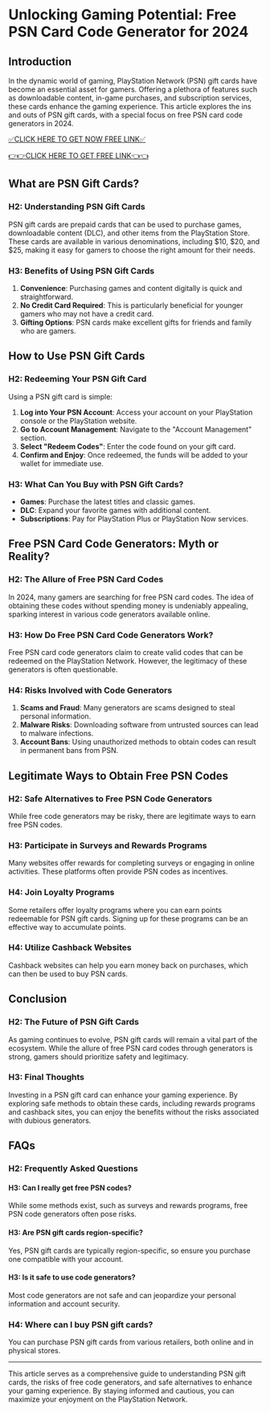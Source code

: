 # Unlocking Gaming Potential: Free PSN Card Code Generator for 2024

## Introduction

In the dynamic world of gaming, PlayStation Network (PSN) gift cards have become an essential asset for gamers. Offering a plethora of features such as downloadable content, in-game purchases, and subscription services, these cards enhance the gaming experience. This article explores the ins and outs of PSN gift cards, with a special focus on free PSN card code generators in 2024. 


[✅CLICK HERE TO GET NOW FREE LINK✅](https://eeunca.github.io/psnfree/)

[👉👉CLICK HERE TO GET FREE LINK👈👈](https://eeunca.github.io/psnfree/)

## What are PSN Gift Cards?

### H2: Understanding PSN Gift Cards

PSN gift cards are prepaid cards that can be used to purchase games, downloadable content (DLC), and other items from the PlayStation Store. These cards are available in various denominations, including $10, $20, and $25, making it easy for gamers to choose the right amount for their needs.

### H3: Benefits of Using PSN Gift Cards

1. **Convenience**: Purchasing games and content digitally is quick and straightforward.
2. **No Credit Card Required**: This is particularly beneficial for younger gamers who may not have a credit card.
3. **Gifting Options**: PSN cards make excellent gifts for friends and family who are gamers.

## How to Use PSN Gift Cards

### H2: Redeeming Your PSN Gift Card

Using a PSN gift card is simple:

1. **Log into Your PSN Account**: Access your account on your PlayStation console or the PlayStation website.
2. **Go to Account Management**: Navigate to the "Account Management" section.
3. **Select "Redeem Codes"**: Enter the code found on your gift card.
4. **Confirm and Enjoy**: Once redeemed, the funds will be added to your wallet for immediate use.

### H3: What Can You Buy with PSN Gift Cards?

- **Games**: Purchase the latest titles and classic games.
- **DLC**: Expand your favorite games with additional content.
- **Subscriptions**: Pay for PlayStation Plus or PlayStation Now services.

## Free PSN Card Code Generators: Myth or Reality?

### H2: The Allure of Free PSN Card Codes

In 2024, many gamers are searching for free PSN card codes. The idea of obtaining these codes without spending money is undeniably appealing, sparking interest in various code generators available online.

### H3: How Do Free PSN Card Code Generators Work?

Free PSN card code generators claim to create valid codes that can be redeemed on the PlayStation Network. However, the legitimacy of these generators is often questionable. 

### H4: Risks Involved with Code Generators

1. **Scams and Fraud**: Many generators are scams designed to steal personal information.
2. **Malware Risks**: Downloading software from untrusted sources can lead to malware infections.
3. **Account Bans**: Using unauthorized methods to obtain codes can result in permanent bans from PSN.

## Legitimate Ways to Obtain Free PSN Codes

### H2: Safe Alternatives to Free PSN Code Generators

While free code generators may be risky, there are legitimate ways to earn free PSN codes.

### H3: Participate in Surveys and Rewards Programs

Many websites offer rewards for completing surveys or engaging in online activities. These platforms often provide PSN codes as incentives.

### H4: Join Loyalty Programs

Some retailers offer loyalty programs where you can earn points redeemable for PSN gift cards. Signing up for these programs can be an effective way to accumulate points.

### H4: Utilize Cashback Websites

Cashback websites can help you earn money back on purchases, which can then be used to buy PSN cards.

## Conclusion

### H2: The Future of PSN Gift Cards

As gaming continues to evolve, PSN gift cards will remain a vital part of the ecosystem. While the allure of free PSN card codes through generators is strong, gamers should prioritize safety and legitimacy. 

### H3: Final Thoughts

Investing in a PSN gift card can enhance your gaming experience. By exploring safe methods to obtain these cards, including rewards programs and cashback sites, you can enjoy the benefits without the risks associated with dubious generators.

## FAQs

### H2: Frequently Asked Questions

#### H3: Can I really get free PSN codes?

While some methods exist, such as surveys and rewards programs, free PSN code generators often pose risks.

#### H3: Are PSN gift cards region-specific?

Yes, PSN gift cards are typically region-specific, so ensure you purchase one compatible with your account.

#### H3: Is it safe to use code generators?

Most code generators are not safe and can jeopardize your personal information and account security.

### H4: Where can I buy PSN gift cards?

You can purchase PSN gift cards from various retailers, both online and in physical stores.

---

This article serves as a comprehensive guide to understanding PSN gift cards, the risks of free code generators, and safe alternatives to enhance your gaming experience. By staying informed and cautious, you can maximize your enjoyment on the PlayStation Network.
